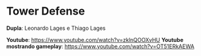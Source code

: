# Tower Defense
**Dupla**: Leonardo Lages e Thiago Lages

**Youtube**: https://www.youtube.com/watch?v=zklnQOOXvHU
**Youtube mostrando gameplay**: https://www.youtube.com/watch?v=OT51ERkAEWA

